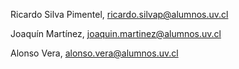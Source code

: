 Ricardo Silva Pimentel, ricardo.silvap@alumnos.uv.cl

Joaquín Martínez, joaquin.martinez@alumnos.uv.cl

Alonso Vera, alonso.vera@alumnos.uv.cl
